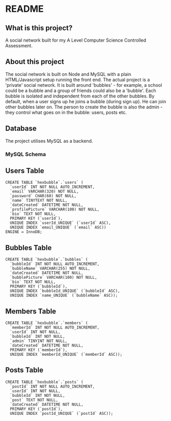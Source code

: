 # README #
## What is this project? ##
A social network built for my A Level Computer Science Controlled Assessment. 

## About this project ##
The social network is built on Node and MySQL with a plain HTML/Javascript setup running the front end.
The actual project is a 'private' social network. It is built around 'bubbles' - for example, a school could be a bubble and a group of friends could also be a 'bubble'.
Each bubble is isolated and independent from each of the other bubbles. 
By default, when a user signs up he joins a bubble (during sign up). He can join other bubbles later on. 
The person to create the bubble is also the admin - they control what goes on in the bubble: users, posts etc. 

## Database ##
The project utilises MySQL as a backend.

### MySQL Schema ###
## Users Table ##
	CREATE TABLE `hexbubble`.`users` (
	  `userId` INT NOT NULL AUTO_INCREMENT,
	  `email` VARCHAR(320) NOT NULL,
	  `password` CHAR(60) NOT NULL,
	  `name` TINYTEXT NOT NULL,
	  `dateCreated` DATETIME NOT NULL,
	  `profilePicture` VARCHAR(100) NOT NULL,
	  `bio` TEXT NOT NULL,
	  PRIMARY KEY (`userId`),
	  UNIQUE INDEX `userId_UNIQUE` (`userId` ASC),
	  UNIQUE INDEX `email_UNIQUE` (`email` ASC))
	ENGINE = InnoDB;

## Bubbles Table ##
	CREATE TABLE `hexbubble`.`bubbles` (
	  `bubbleId` INT NOT NULL AUTO_INCREMENT,
	  `bubbleName` VARCHAR(255) NOT NULL,
	  `dateCreated` DATETIME NOT NULL,
	  `bubblePicture` VARCHAR(100) NOT NULL,
	  `bio` TEXT NOT NULL,
	  PRIMARY KEY (`bubbleId`),
	  UNIQUE INDEX `bubbleId_UNIQUE` (`bubbleId` ASC),
	  UNIQUE INDEX `name_UNIQUE` (`bubbleName` ASC));

## Members Table ##
	CREATE TABLE `hexbubble`.`members` (
	  `memberId` INT NOT NULL AUTO_INCREMENT,
	  `userId` INT NOT NULL,
	  `bubbleId` INT NOT NULL,
	  `admin` TINYINT NOT NULL,
	  `dateCreated` DATETIME NOT NULL,
	  PRIMARY KEY (`memberId`),
	  UNIQUE INDEX `memberId_UNIQUE` (`memberId` ASC));

## Posts Table ##
	CREATE TABLE `hexbubble`.`posts` (
	  `postId` INT NOT NULL AUTO_INCREMENT,
	  `userId` INT NOT NULL,
	  `bubbleId` INT NOT NULL,
	  `post` TEXT NOT NULL,
	  `dateCreated` DATETIME NOT NULL,
	  PRIMARY KEY (`postId`),
	  UNIQUE INDEX `postId_UNIQUE` (`postId` ASC));



